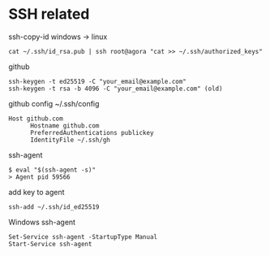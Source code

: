 # SSH related

ssh-copy-id windows -> linux

```
cat ~/.ssh/id_rsa.pub | ssh root@agora "cat >> ~/.ssh/authorized_keys"
```

github

```
ssh-keygen -t ed25519 -C "your_email@example.com"
ssh-keygen -t rsa -b 4096 -C "your_email@example.com" (old)
```

github config ~/.ssh/config

```
Host github.com
      Hostname github.com
      PreferredAuthentications publickey
      IdentityFile ~/.ssh/gh
```


ssh-agent

```
$ eval "$(ssh-agent -s)"
> Agent pid 59566
```` 

add key to agent

```
ssh-add ~/.ssh/id_ed25519 
```

Windows ssh-agent

```
Set-Service ssh-agent -StartupType Manual
Start-Service ssh-agent
```
